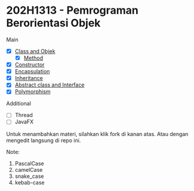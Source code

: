 # 202H1313 - Pemrograman Berorientasi Objek

Main
- [x] [Class and Objek](/0-Class%20and%20Object.md)
  - [x] [Method](/0.0.Method.md)
- [x] [Constructor](/1-Constructor.md)
- [x] [Encapsulation](/2-Encapsulation.md)
- [x] [Inheritance](/3-Inheritance.md)
- [x] [Abstract class and Interface](/4-Abstract%20Class%20and%20Interface.md)
- [x] [Polymorphism](/5-Polymorphism.d)

Additional
- [ ] Thread
- [ ] JavaFX

Untuk menambahkan materi, silahkan klik fork di kanan atas.
Atau dengan mengedit langsung di repo ini.

Note:

1. PascalCase
2. camelCase
3. snake_case
4. kebab-case